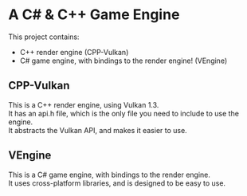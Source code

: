 # A C# & C++ Game Engine  

This project contains:  
- C++ render engine (CPP-Vulkan)
- C# game engine, with bindings to the render engine! (VEngine)

## CPP-Vulkan
This is a C++ render engine, using Vulkan 1.3.  
It has an api.h file, which is the only file you need to include to use the engine.  
It abstracts the Vulkan API, and makes it easier to use.  

## VEngine
This is a C# game engine, with bindings to the render engine.  
It uses cross-platform libraries, and is designed to be easy to use.